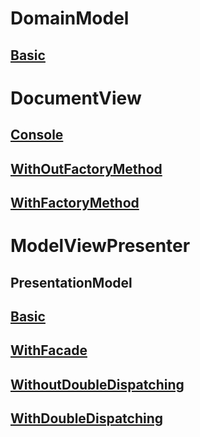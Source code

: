 #  DomainModel
## [Basic](https://github.com/Master-Desarrollo-20-21/diseno-oo-ejercicio-3-mastermind-separacion-de-controladores-jmanuelsoberano/tree/main/1.DomainModel%20-%20Basic)

#  DocumentView
## [Console](https://github.com/Master-Desarrollo-20-21/diseno-oo-ejercicio-3-mastermind-separacion-de-controladores-jmanuelsoberano/tree/main/2.1.DocumentView%20-%20Console)
## [WithOutFactoryMethod](https://github.com/Master-Desarrollo-20-21/diseno-oo-ejercicio-3-mastermind-separacion-de-controladores-jmanuelsoberano/tree/main/2.2.DocumentView%20-%20WithOutFactoryMethod)
## [WithFactoryMethod](https://github.com/Master-Desarrollo-20-21/diseno-oo-ejercicio-3-mastermind-separacion-de-controladores-jmanuelsoberano/tree/main/2.3.DocumentView%20-%20WithFactoryMethod)

#  ModelViewPresenter
## PresentationModel
## [Basic](https://github.com/Master-Desarrollo-20-21/diseno-oo-ejercicio-3-mastermind-separacion-de-controladores-jmanuelsoberano/tree/main/3.1.ModelViewPresenter%20-%20PresentationModel%20-%20Basic)
## [WithFacade](https://github.com/Master-Desarrollo-20-21/diseno-oo-ejercicio-3-mastermind-separacion-de-controladores-jmanuelsoberano/tree/main/3.2.ModelViewPresenter%20-%20PresentationModel%20-%20WithFacade)
## [WithoutDoubleDispatching](https://github.com/Master-Desarrollo-20-21/diseno-oo-ejercicio-3-mastermind-separacion-de-controladores-jmanuelsoberano/tree/main/3.3.ModelViewPresenter%20-%20PresentationModel%20-%20WithoutDoubleDispatching)
## [WithDoubleDispatching](https://github.com/Master-Desarrollo-20-21/diseno-oo-ejercicio-3-mastermind-separacion-de-controladores-jmanuelsoberano/tree/main/3.4.ModelViewPresenter%20-%20PresentationModel%20-%20WithDoubleDispatching)

